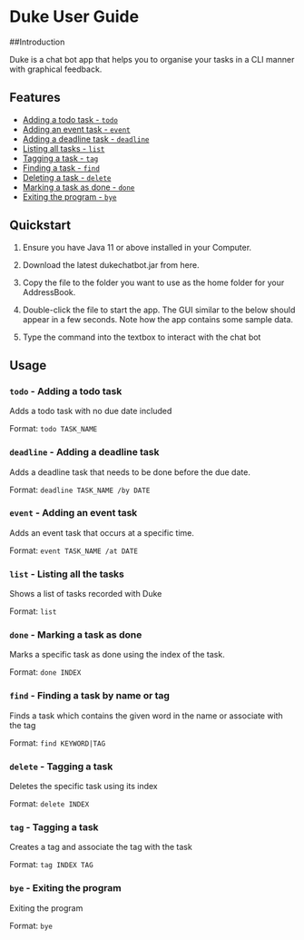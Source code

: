 # Duke User Guide

##Introduction

Duke is a chat bot app that helps you to organise your tasks in a CLI manner with graphical feedback.

## Features

- [Adding a todo task - `todo`](#todo)
- [Adding an event task - `event`](#event)
- [Adding a deadline task - `deadline`](#deadline)
- [Listing all tasks - `list`](#list)
- [Tagging a task - `tag`](#tag)
- [Finding a task - `find`](#find)
- [Deleting a task - `delete`](#delete)
- [Marking a task as done - `done`](#done)
- [Exiting the program - `bye`](#bye) 

## Quickstart
1. Ensure you have Java 11 or above installed in your Computer.

1. Download the latest dukechatbot.jar from here.

1. Copy the file to the folder you want to use as the home folder for your AddressBook.

1. Double-click the file to start the app. The GUI similar to the below should appear in a few seconds. Note how the app contains some sample data.

1. Type the command into the textbox to interact with the chat bot


## Usage

### <a name="todo">`todo` - Adding a todo task</a>

Adds a todo task with no due date included

Format: `todo TASK_NAME`

###  <a name="deadline">`deadline` - Adding a deadline task</a>

Adds a deadline task that needs to be done before the due date.

Format: `deadline TASK_NAME /by DATE`

###  <a name="event">`event` - Adding an event task</a>

Adds an event task that occurs at a specific time.

Format: `event TASK_NAME /at DATE`

### <a name="list">`list` - Listing all the tasks</a>
Shows a list of tasks recorded with Duke

Format: `list`

### <a name="done">`done` - Marking a task as done</a>

Marks a specific task as done using the index of the task.

Format: `done INDEX`

### <a name="find">`find` - Finding a task by name or tag</a>
Finds a task which contains the given word in the name or associate with the tag

Format: `find KEYWORD|TAG`

### <a name="delete">`delete` - Tagging a task</a>
Deletes the specific task using its index

Format: `delete INDEX`

### <a name="tag">`tag` - Tagging a task</a>
Creates a tag and associate the tag with the task

Format: `tag INDEX TAG`

### <a name="bye">`bye` - Exiting the program </a>

Exiting the program

Format: `bye`